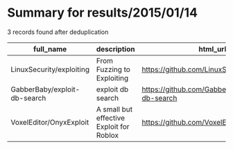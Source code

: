 
# Summary for results/2015/01/14
    
3 records found after deduplication

| full_name | description | html_url | matched_list | matched_count | pushed_at | size | stargazers_count | language | forks_count |
|------------------------------|------------------------------------------|-------------------------------------------------|----------------|-----------------|---------------------------|--------|--------------------|------------|---------------|
| LinuxSecurity/exploiting | From Fuzzing to Exploiting | https://github.com/LinuxSecurity/exploiting | ['exploit'] | 1 | 2015-01-14 12:42:36+00:00 | 0 | 0 | | 0 |
| GabberBaby/exploit-db-search | exploit db search | https://github.com/GabberBaby/exploit-db-search | ['exploit'] | 1 | 2015-01-14 16:29:30+00:00 | 144 | 0 | Python | 0 |
| VoxelEditor/OnyxExploit | A small but effective Exploit for Roblox | https://github.com/VoxelEditor/OnyxExploit | ['exploit'] | 1 | 2015-01-14 16:07:29+00:00 | 428 | 1 | C++ | 0 |
